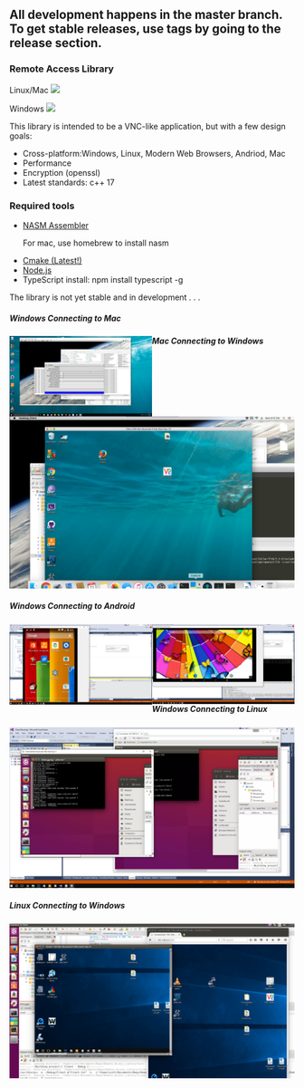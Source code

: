 <h2>All development happens in the master branch. To get stable releases, use tags by going to the release section.</h2>

<h3>Remote Access Library</h3>
<p>Linux/Mac <img src="https://travis-ci.org/smasherprog/rat_lite.svg?branch=master"/><p>
<p>Windows <img src="https://ci.appveyor.com/api/projects/status/vmascb1xd2ogy8af"/><p>

<p>This library is intended to be a VNC-like application, but with a few design goals:
<ul>
<li>
Cross-platform:Windows, Linux, Modern Web Browsers, Andriod, Mac
</li>
<li>
Performance 
</li>
<li>
Encryption (openssl)
</li>
<li>
Latest standards: c++ 17 
</li>
</ul>
<h3>Required tools</h3>

<ul>
<li><a href="http://www.nasm.us/">NASM Assembler</a><p>For mac, use homebrew to install nasm<p></li>
<li><a href="https://cmake.org/download/">Cmake (Latest!)</a></li>
<li><a href="https://nodejs.org/en/download/">Node.js</a></li>
<li>TypeScript install: npm install typescript -g</li>
</ul>
<p>The library is not yet stable and in development . . . </p>


<h5>Windows Connecting to Mac</h5>
<img style="width:50%;float:left;" src="https://raw.githubusercontent.com/smasherprog/Projects_Setup/master/rat_content/Windows_Mac.PNG" target="_blank"/>

<h5>Mac Connecting to Windows</h5>
<img src="https://raw.githubusercontent.com/smasherprog/Projects_Setup/master/rat_content/Mac_Windows.PNG" target="_blank"/>

<h5>Windows Connecting to Android</h5>
<img style="width:50%;float:left;" src="https://raw.githubusercontent.com/smasherprog/Projects_Setup/master/rat_content/Android.PNG" target="_blank"/>
<img style="width:50%;float:left;" src="https://raw.githubusercontent.com/smasherprog/Projects_Setup/master/rat_content/android2.PNG" target="_blank"/>

<h5>Windows Connecting to Linux</h5>
<img src="https://raw.githubusercontent.com/smasherprog/Projects_Setup/master/rat_content/Windows_to_Linux.png" target="_blank"/>

<h5>Linux Connecting to Windows</h5>
<img src="https://raw.githubusercontent.com/smasherprog/Projects_Setup/master/rat_content/linux_to_windows.png" target="_blank"/>


